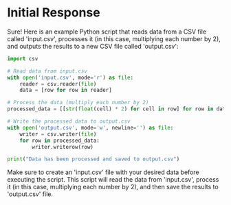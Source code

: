 # Initial Response

Sure! Here is an example Python script that reads data from a CSV file called 'input.csv', processes it (in this case, multiplying each number by 2), and outputs the results to a new CSV file called 'output.csv':

```python
import csv

# Read data from input.csv
with open('input.csv', mode='r') as file:
    reader = csv.reader(file)
    data = [row for row in reader]

# Process the data (multiply each number by 2)
processed_data = [[str(float(cell) * 2) for cell in row] for row in data]

# Write the processed data to output.csv
with open('output.csv', mode='w', newline='') as file:
    writer = csv.writer(file)
    for row in processed_data:
        writer.writerow(row)

print("Data has been processed and saved to output.csv")
```

Make sure to create an 'input.csv' file with your desired data before executing the script. This script will read the data from 'input.csv', process it (in this case, multiplying each number by 2), and then save the results to 'output.csv' file.
